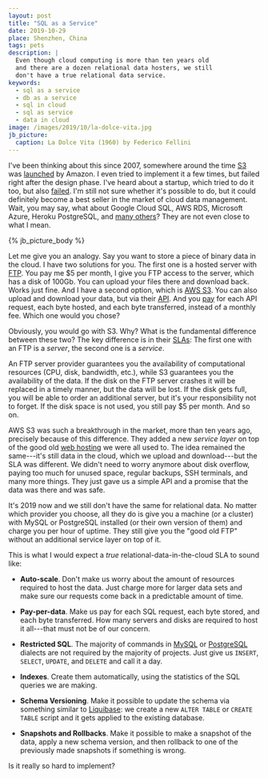 ```yaml
---
layout: post
title: "SQL as a Service"
date: 2019-10-29
place: Shenzhen, China
tags: pets
description: |
  Even though cloud computing is more than ten years old
  and there are a dozen relational data hosters, we still
  don't have a true relational data service.
keywords:
  - sql as a service
  - db as a service
  - sql in cloud
  - sql as service
  - data in cloud
image: /images/2019/10/la-dolce-vita.jpg
jb_picture:
  caption: La Dolce Vita (1960) by Federico Fellini
---
```


I've been thinking about this since 2007, somewhere around the time
[S3](https://aws.amazon.com/s3/)
was [launched](https://en.wikipedia.org/wiki/Amazon_Web_Services) by Amazon.
I even tried to implement it a few times, but failed right after the
design phase. I've heard about a startup, which tried to do it too,
but also [failed](https://en.wikipedia.org/wiki/Xeround). I'm still not sure
whether it's possible to do, but it could definitely become a best seller in
the market of cloud data management. Wait, you may say, what about
Google Cloud SQL, AWS RDS, Microsoft Azure, Heroku PostgreSQL,
and [many others](https://en.wikipedia.org/wiki/Cloud_database)?
They are not even close to what I mean.

<!--more-->

{% jb_picture_body %}

Let me give you an analogy. Say you want to store a piece of binary data in the cloud. I have two
solutions for you. The first one is a hosted server
with [FTP](https://en.wikipedia.org/wiki/File_Transfer_Protocol). You pay
me $5 per month, I give you FTP access to the server, which has a disk of 100Gb. You
can upload your files there and download back. Works just fine.
And I have a second option, which is [AWS S3](https://aws.amazon.com/s3/).
You can also upload and download
your data, but via their [API](https://docs.aws.amazon.com/AmazonS3/latest/API/Welcome.html).
And you [pay](https://aws.amazon.com/s3/pricing/) for each API request,
each byte hosted, and each byte transferred, instead of a monthly fee.
Which one would you chose?

Obviously, you would go with S3. Why? What is the fundamental difference
between these two? The key difference is in their [SLAs](https://en.wikipedia.org/wiki/Service-level_agreement):
The first one with an FTP is a _server_, the second one is a _service_.

An FTP server provider guarantees you the availability of computational resources (CPU, disk, bandwidth, etc.),
while S3 guarantees you the availability of the data. If the disk on the
FTP server crashes it will be replaced in a timely manner, but the
data will be lost. If the disk gets full, you will be able to order
an additional server, but it's your responsibility not to forget. If the
disk space is not used, you still pay $5 per month. And so on.

AWS S3 was such a breakthrough in the market, more than ten years ago, precisely
because of this difference. They added a new _service layer_ on top of the good
old [web hosting](https://en.wikipedia.org/wiki/Web_hosting_service)
we were all used to. The idea remained the same---it's still data
in the cloud, which we upload and download---but the SLA was different. We didn't
need to worry anymore about disk overflow, paying too much for unused space,
regular backups, SSH terminals, and many more things. They just gave us a simple API and
a promise that the data was there and was safe.

It's 2019 now and we still don't have the same for relational data. No matter
which provider you choose, all they do is give you a machine (or a cluster)
with MySQL or PostgreSQL installed (or their own version of them) and
charge you per hour of uptime. They still give you the "good old FTP" without
an additional service layer on top of it.

This is what I would expect a _true_ relational-data-in-the-cloud SLA to sound like:

  * **Auto-scale**.
    Don't make us worry about the amount of resources required to host
    the data. Just charge more for larger data sets and make sure
    our requests come back in a predictable amount of time.

  * **Pay-per-data**.
    Make us pay for each SQL request, each byte stored, and
    each byte transferred. How many servers and disks are required to host
    it all---that must not be of our concern.

  * **Restricted SQL**.
    The majority of commands in
    [MySQL](https://dev.mysql.com/doc/refman/8.0/en/sql-syntax.html) or
    [PostgreSQL](https://www.postgresql.org/docs/12/sql.html) dialects are
    not required by the majority of projects. Just give us
    `INSERT`, `SELECT`, `UPDATE`, and `DELETE` and call it a day.

  * **Indexes**.
    Create them automatically, using the statistics of the SQL queries
    we are making.

  * **Schema Versioning**.
    Make it possible to update the schema via something similar to
    [Liquibase](https://www.liquibase.org/): we create a new `ALTER TABLE` or `CREATE TABLE` script
    and it gets applied to the existing database.

  * **Snapshots and Rollbacks**.
    Make it possible to make a snapshot of the data, apply a new schema
    version, and then rollback to one of the previously made snapshots if something
    is wrong.

Is it really so hard to implement?
